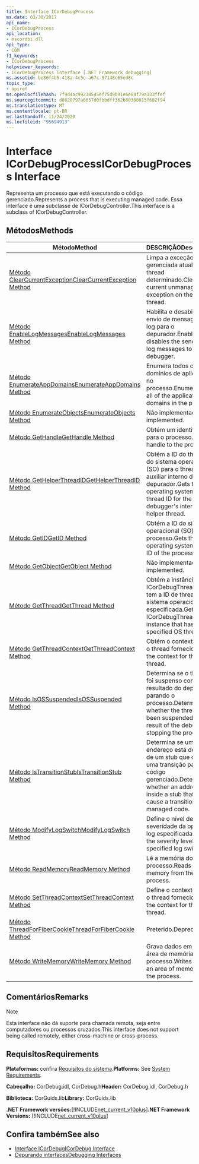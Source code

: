 ```yaml
---
title: Interface ICorDebugProcess
ms.date: 03/30/2017
api_name:
- ICorDebugProcess
api_location:
- mscordbi.dll
api_type:
- COM
f1_keywords:
- ICorDebugProcess
helpviewer_keywords:
- ICorDebugProcess interface [.NET Framework debugging]
ms.assetid: be86f4b5-418a-4c5c-a67c-97148c65ed8c
topic_type:
- apiref
ms.openlocfilehash: 7f9d4ac99234545ef75d9b91e6e84f79a133ffef
ms.sourcegitcommit: d8020797a6657d0fbbdff362b80300815f682f94
ms.translationtype: MT
ms.contentlocale: pt-BR
ms.lasthandoff: 11/24/2020
ms.locfileid: "95694913"
---
```

# <a name="icordebugprocess-interface"></a><span data-ttu-id="d2a6e-102">Interface ICorDebugProcess</span><span class="sxs-lookup"><span data-stu-id="d2a6e-102">ICorDebugProcess Interface</span></span>

<span data-ttu-id="d2a6e-103">Representa um processo que está executando o código gerenciado.</span><span class="sxs-lookup"><span data-stu-id="d2a6e-103">Represents a process that is executing managed code.</span></span> <span data-ttu-id="d2a6e-104">Essa interface é uma subclasse de ICorDebugController.</span><span class="sxs-lookup"><span data-stu-id="d2a6e-104">This interface is a subclass of ICorDebugController.</span></span>  
  
## <a name="methods"></a><span data-ttu-id="d2a6e-105">Métodos</span><span class="sxs-lookup"><span data-stu-id="d2a6e-105">Methods</span></span>  
  
|<span data-ttu-id="d2a6e-106">Método</span><span class="sxs-lookup"><span data-stu-id="d2a6e-106">Method</span></span>|<span data-ttu-id="d2a6e-107">DESCRIÇÃO</span><span class="sxs-lookup"><span data-stu-id="d2a6e-107">Description</span></span>|  
|------------|-----------------|  
|[<span data-ttu-id="d2a6e-108">Método ClearCurrentException</span><span class="sxs-lookup"><span data-stu-id="d2a6e-108">ClearCurrentException Method</span></span>](icordebugprocess-clearcurrentexception-method.md)|<span data-ttu-id="d2a6e-109">Limpa a exceção não gerenciada atual no thread determinado.</span><span class="sxs-lookup"><span data-stu-id="d2a6e-109">Clears the current unmanaged exception on the given thread.</span></span>|  
|[<span data-ttu-id="d2a6e-110">Método EnableLogMessages</span><span class="sxs-lookup"><span data-stu-id="d2a6e-110">EnableLogMessages Method</span></span>](icordebugprocess-enablelogmessages-method.md)|<span data-ttu-id="d2a6e-111">Habilita e desabilita o envio de mensagens de log para o depurador.</span><span class="sxs-lookup"><span data-stu-id="d2a6e-111">Enables and disables the sending of log messages to the debugger.</span></span>|  
|[<span data-ttu-id="d2a6e-112">Método EnumerateAppDomains</span><span class="sxs-lookup"><span data-stu-id="d2a6e-112">EnumerateAppDomains Method</span></span>](icordebugprocess-enumerateappdomains-method.md)|<span data-ttu-id="d2a6e-113">Enumera todos os domínios de aplicativo no processo.</span><span class="sxs-lookup"><span data-stu-id="d2a6e-113">Enumerates all of the application domains in the process.</span></span>|  
|[<span data-ttu-id="d2a6e-114">Método EnumerateObjects</span><span class="sxs-lookup"><span data-stu-id="d2a6e-114">EnumerateObjects Method</span></span>](icordebugprocess-enumerateobjects-method.md)|<span data-ttu-id="d2a6e-115">Não implementado.</span><span class="sxs-lookup"><span data-stu-id="d2a6e-115">Not implemented.</span></span>|  
|[<span data-ttu-id="d2a6e-116">Método GetHandle</span><span class="sxs-lookup"><span data-stu-id="d2a6e-116">GetHandle Method</span></span>](icordebugprocess-gethandle-method.md)|<span data-ttu-id="d2a6e-117">Obtém um identificador para o processo.</span><span class="sxs-lookup"><span data-stu-id="d2a6e-117">Gets a handle to the process.</span></span>|  
|[<span data-ttu-id="d2a6e-118">Método GetHelperThreadID</span><span class="sxs-lookup"><span data-stu-id="d2a6e-118">GetHelperThreadID Method</span></span>](icordebugprocess-gethelperthreadid-method.md)|<span data-ttu-id="d2a6e-119">Obtém a ID do thread do sistema operacional (SO) para o thread auxiliar interno do depurador.</span><span class="sxs-lookup"><span data-stu-id="d2a6e-119">Gets the operating system (OS) thread ID for the debugger's internal helper thread.</span></span>|  
|[<span data-ttu-id="d2a6e-120">Método GetID</span><span class="sxs-lookup"><span data-stu-id="d2a6e-120">GetID Method</span></span>](icordebugprocess-getid-method.md)|<span data-ttu-id="d2a6e-121">Obtém a ID do sistema operacional (SO) do processo.</span><span class="sxs-lookup"><span data-stu-id="d2a6e-121">Gets the operating system (OS) ID of the process.</span></span>|  
|[<span data-ttu-id="d2a6e-122">Método GetObject</span><span class="sxs-lookup"><span data-stu-id="d2a6e-122">GetObject Method</span></span>](icordebugprocess-getobject-method.md)|<span data-ttu-id="d2a6e-123">Não implementado.</span><span class="sxs-lookup"><span data-stu-id="d2a6e-123">Not implemented.</span></span>|  
|[<span data-ttu-id="d2a6e-124">Método GetThread</span><span class="sxs-lookup"><span data-stu-id="d2a6e-124">GetThread Method</span></span>](icordebugprocess-getthread-method.md)|<span data-ttu-id="d2a6e-125">Obtém a instância ICorDebugThread que tem a ID de thread do sistema operacional especificada.</span><span class="sxs-lookup"><span data-stu-id="d2a6e-125">Gets the ICorDebugThread instance that has the specified OS thread ID.</span></span>|  
|[<span data-ttu-id="d2a6e-126">Método GetThreadContext</span><span class="sxs-lookup"><span data-stu-id="d2a6e-126">GetThreadContext Method</span></span>](icordebugprocess-getthreadcontext-method.md)|<span data-ttu-id="d2a6e-127">Obtém o contexto para o thread fornecido.</span><span class="sxs-lookup"><span data-stu-id="d2a6e-127">Gets the context for the given thread.</span></span>|  
|[<span data-ttu-id="d2a6e-128">Método IsOSSuspended</span><span class="sxs-lookup"><span data-stu-id="d2a6e-128">IsOSSuspended Method</span></span>](icordebugprocess-isossuspended-method.md)|<span data-ttu-id="d2a6e-129">Determina se o thread foi suspenso como resultado do depurador parando o processo.</span><span class="sxs-lookup"><span data-stu-id="d2a6e-129">Determines whether the thread has been suspended as a result of the debugger stopping the process.</span></span>|  
|[<span data-ttu-id="d2a6e-130">Método IsTransitionStub</span><span class="sxs-lookup"><span data-stu-id="d2a6e-130">IsTransitionStub Method</span></span>](icordebugprocess-istransitionstub-method.md)|<span data-ttu-id="d2a6e-131">Determina se um endereço está dentro de um stub que causará uma transição para o código gerenciado.</span><span class="sxs-lookup"><span data-stu-id="d2a6e-131">Determines whether an address is inside a stub that will cause a transition to managed code.</span></span>|  
|[<span data-ttu-id="d2a6e-132">Método ModifyLogSwitch</span><span class="sxs-lookup"><span data-stu-id="d2a6e-132">ModifyLogSwitch Method</span></span>](icordebugprocess-modifylogswitch-method.md)|<span data-ttu-id="d2a6e-133">Define o nível de severidade da opção de log especificada.</span><span class="sxs-lookup"><span data-stu-id="d2a6e-133">Sets the severity level of the specified log switch.</span></span>|  
|[<span data-ttu-id="d2a6e-134">Método ReadMemory</span><span class="sxs-lookup"><span data-stu-id="d2a6e-134">ReadMemory Method</span></span>](icordebugprocess-readmemory-method.md)|<span data-ttu-id="d2a6e-135">Lê a memória do processo.</span><span class="sxs-lookup"><span data-stu-id="d2a6e-135">Reads memory from the process.</span></span>|  
|[<span data-ttu-id="d2a6e-136">Método SetThreadContext</span><span class="sxs-lookup"><span data-stu-id="d2a6e-136">SetThreadContext Method</span></span>](icordebugprocess-setthreadcontext-method.md)|<span data-ttu-id="d2a6e-137">Define o contexto para o thread fornecido.</span><span class="sxs-lookup"><span data-stu-id="d2a6e-137">Sets the context for the given thread.</span></span>|  
|[<span data-ttu-id="d2a6e-138">Método ThreadForFiberCookie</span><span class="sxs-lookup"><span data-stu-id="d2a6e-138">ThreadForFiberCookie Method</span></span>](icordebugprocess-threadforfibercookie-method.md)|<span data-ttu-id="d2a6e-139">Preterido.</span><span class="sxs-lookup"><span data-stu-id="d2a6e-139">Deprecated.</span></span>|  
|[<span data-ttu-id="d2a6e-140">Método WriteMemory</span><span class="sxs-lookup"><span data-stu-id="d2a6e-140">WriteMemory Method</span></span>](icordebugprocess-writememory-method.md)|<span data-ttu-id="d2a6e-141">Grava dados em uma área de memória no processo.</span><span class="sxs-lookup"><span data-stu-id="d2a6e-141">Writes data to an area of memory in the process.</span></span>|  
  
## <a name="remarks"></a><span data-ttu-id="d2a6e-142">Comentários</span><span class="sxs-lookup"><span data-stu-id="d2a6e-142">Remarks</span></span>  
  
> [!NOTE]
> <span data-ttu-id="d2a6e-143">Esta interface não dá suporte para chamada remota, seja entre computadores ou processos cruzados.</span><span class="sxs-lookup"><span data-stu-id="d2a6e-143">This interface does not support being called remotely, either cross-machine or cross-process.</span></span>  
  
## <a name="requirements"></a><span data-ttu-id="d2a6e-144">Requisitos</span><span class="sxs-lookup"><span data-stu-id="d2a6e-144">Requirements</span></span>  

 <span data-ttu-id="d2a6e-145">**Plataformas:** confira [Requisitos do sistema](../../get-started/system-requirements.md).</span><span class="sxs-lookup"><span data-stu-id="d2a6e-145">**Platforms:** See [System Requirements](../../get-started/system-requirements.md).</span></span>  
  
 <span data-ttu-id="d2a6e-146">**Cabeçalho:** CorDebug.idl, CorDebug.h</span><span class="sxs-lookup"><span data-stu-id="d2a6e-146">**Header:** CorDebug.idl, CorDebug.h</span></span>  
  
 <span data-ttu-id="d2a6e-147">**Biblioteca:** CorGuids.lib</span><span class="sxs-lookup"><span data-stu-id="d2a6e-147">**Library:** CorGuids.lib</span></span>  
  
 <span data-ttu-id="d2a6e-148">**.NET Framework versões:**[!INCLUDE[net_current_v10plus](../../../../includes/net-current-v10plus-md.md)]</span><span class="sxs-lookup"><span data-stu-id="d2a6e-148">**.NET Framework Versions:** [!INCLUDE[net_current_v10plus](../../../../includes/net-current-v10plus-md.md)]</span></span>  
  
## <a name="see-also"></a><span data-ttu-id="d2a6e-149">Confira também</span><span class="sxs-lookup"><span data-stu-id="d2a6e-149">See also</span></span>

- [<span data-ttu-id="d2a6e-150">Interface ICorDebug</span><span class="sxs-lookup"><span data-stu-id="d2a6e-150">ICorDebug Interface</span></span>](icordebug-interface.md)
- [<span data-ttu-id="d2a6e-151">Depurando interfaces</span><span class="sxs-lookup"><span data-stu-id="d2a6e-151">Debugging Interfaces</span></span>](debugging-interfaces.md)
